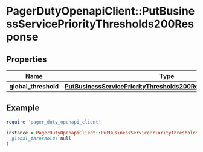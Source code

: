 # PagerDutyOpenapiClient::PutBusinessServicePriorityThresholds200Response

## Properties

| Name | Type | Description | Notes |
| ---- | ---- | ----------- | ----- |
| **global_threshold** | [**PutBusinessServicePriorityThresholds200ResponseGlobalThreshold**](PutBusinessServicePriorityThresholds200ResponseGlobalThreshold.md) |  |  |

## Example

```ruby
require 'pager_duty_openapi_client'

instance = PagerDutyOpenapiClient::PutBusinessServicePriorityThresholds200Response.new(
  global_threshold: null
)
```

